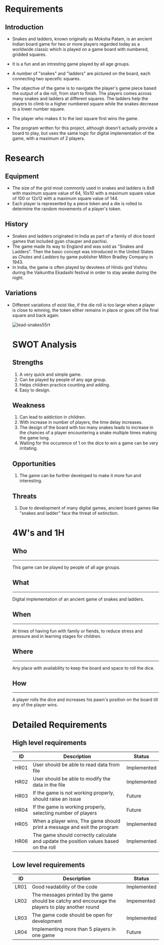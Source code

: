 # **Requirements**

## Introduction

- Snakes and ladders, known originally as Moksha Patam, is an ancient Indian board game for two or more players regarded today as a worldwide classic which is played on a game board with numbered, gridded squares.

- It is a fun and an intresting game played by all age groups.  

- A number of "snakes" and "ladders" are pictured on the board, each connecting two specefic squares. 
- The objective of the game is to navigate the player's game piece based the output of a die roll, from start to finish. The players comes across many snakes and ladders at different squares. The ladders help the players to climb to a higher numbered square while the snakes decrease to a lower number square. 
- The player who makes it to the last square first wins the game.
- The program written for this project, although doesn't actually provide a board to play, but uses the same logic for digital implementation of the game, with a maximum of 2 players.

# **Research**


## Equipment


- The size of the grid most commonly used in snakes and ladders is 8x8 with maximum square value of 64, 10x10 with a maximum square value of 100 or 12x12 with a maximum square value of 144.
- Each player is represented by a piece token and a die is rolled to determine the random movements of a player's token.
## History
- Snakes and ladders originated in India as part of a family of dice board games that included gyan chauper and pachisi.
- The game made its way to England and was sold as "Snakes and Ladders". Then the basic concept was introduced in the United States as _Chutes_ and _Ladders_  by game publisher Milton Bradley Company in 1943.
- In India, the game is often played by devotees of Hindu god Vishnu during the Vaikuntha Ekadashi festival in order to stay awake during the night.
## Variations
- Different variations of exist like, if the die roll is too large when a player is close to winning, the token either remains in place or goes off the final square and back again.

   ![lead-snakes55rt](https://user-images.githubusercontent.com/89703188/132404421-2be25341-1719-4c7b-8440-08b474444404.jpg)

        
    
  # SWOT Analysis
  ## Strengths
  1. A very quick and simple game.
  2. Can be played by people of any age group.
  3. Helps children practice counting and adding.
  4. Easy to design.
  
  ## Weakness
  1. Can lead to addiction in children.
  2. With increase in number of players, the time delay  increases.
  3. The design of the board with too many snakes leads to increase in the chances of a player encountering a snake multiple times making the game long.
  4. Waiting for the occurence of 1 on the dice to win a game can be very irritating.
  ## Opportunities
  1. The game can be further developed to make it more fun and interesting.
  ## Threats 
  1. Due to development of many digital games, ancient board games like "snakes and ladder" face the threat of extinction.
  # 4W's and 1H
  ## Who
  ---
  This game can be played by people of all age groups.
  ## What
  ---
  Digital implementation of an ancient game of snakes and ladders.
  ## When
  ---
  At times of having fun with family or fiends, to reduce stress and pressure and in learning stages for children.
  ## Where
  ---
  Any place with availability to keep the board and space to roll the dice.
  ## How
  ---
  A player rolls the dice and increases his pawn's position on the board till any of the player wins.
  # Detailed Requirements
  ## High level requirements
  |  ID|Description|Status|
  |---|---|---|
  | HR01 | User should be able to read data from file | Implemented |
  | HR02 | User should be able to modify the data in the file | Implemented |
  | HR03 | If the game is not working properly, should raise an issue | Future | 
  | HR04 | If the game is working properly, selecting number of players  | Future |
  | HR05 | When a player wins, The game should print a message and exit the program | Implemented |
  | HR06 | The game should correctly calculate and update the position values based on the roll | Implemented |
  ## Low level requirements
  |  ID|Description|Status|
  |---|---|---|
  | LR01 | Good readability of the code | Implemented |
  | LR02 | The messages printed by the game should be catchy and encourage the players to play another round | Impemented|
  | LR03 | The game code should be open for development | Implemented |
  | LR04 | Implementing more than 5 players in one game | Future|
